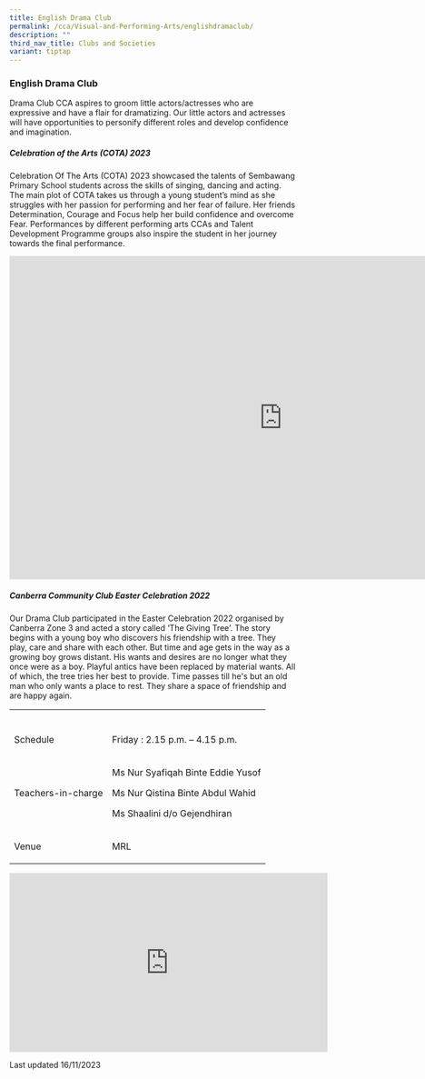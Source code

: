 ```yaml
---
title: English Drama Club
permalink: /cca/Visual-and-Performing-Arts/englishdramaclub/
description: ""
third_nav_title: Clubs and Societies
variant: tiptap
---
```

<h3>English Drama Club</h3><p>Drama Club CCA aspires to groom little actors/actresses who are expressive and have a flair for dramatizing. Our little actors and actresses will have opportunities to personify different roles and develop confidence and imagination.</p><h5>Celebration of the Arts (COTA) 2023</h5><p>Celebration Of The Arts (COTA) 2023 showcased the talents of Sembawang Primary School students across the skills of singing, dancing and acting. The main plot of COTA takes us through a young student’s mind as she struggles with her passion for performing and her fear of failure. Her friends Determination, Courage and Focus help her build confidence and overcome Fear. Performances by different performing arts CCAs and Talent Development Programme groups also inspire the student in her journey towards the final performance.</p><div class="iframe-wrapper"><iframe height="569" width="960" allowfullscreen="true" frameborder="0" src="https://docs.google.com/presentation/d/e/2PACX-1vRcIqr0mI0A7z_b0GxdfsBMpYyToTzNKnC7VZSzZmw_p3o08b0AeJMYwG-J_MnDMniWGfoFPEFabIxX/embed?start=true&amp;loop=true&amp;delayms=3000"></iframe></div><h5>Canberra Community Club Easter Celebration 2022</h5><p>Our Drama Club participated in the Easter Celebration 2022 organised by Canberra Zone 3 and acted a story called ‘The Giving Tree’. The story begins with a young boy who discovers his friendship with a tree. They play, care and share with each other. But time and age gets in the way as a growing boy grows distant. His wants and desires are no longer what they once were as a boy. Playful antics have been replaced by material wants. All of which, the tree tries her best to provide. Time passes till he's but an old man who only wants a place to rest. They share a space of friendship and are happy again.</p><table><tbody><tr><th rowspan="1" colspan="1"><p></p></th><th rowspan="1" colspan="1"><p></p></th></tr><tr><td rowspan="1" colspan="1"><p>Schedule</p></td><td rowspan="1" colspan="1"><p>Friday : 2.15 p.m. – 4.15 p.m.</p></td></tr><tr><td rowspan="1" colspan="1"><p>Teachers-in-charge</p></td><td rowspan="1" colspan="1"><p>Ms Nur Syafiqah Binte Eddie Yusof</p><p>Ms Nur Qistina Binte Abdul Wahid</p><p>Ms Shaalini d/o Gejendhiran</p></td></tr><tr><td rowspan="1" colspan="1"><p>Venue</p></td><td rowspan="1" colspan="1"><p>MRL</p></td></tr></tbody></table><div class="iframe-wrapper"><iframe height="315" width="560" allowfullscreen="true" frameborder="0" src="https://www.youtube.com/embed/13tdzh-HbZ0"></iframe></div><p>Last updated 16/11/2023</p>